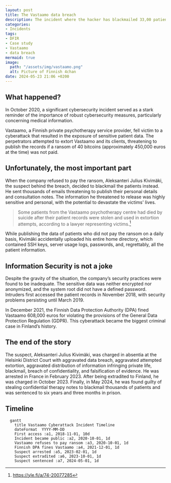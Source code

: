 ```yaml
---
layout: post
title: The Vastaamo data breach
description: The incident where the hacker has blackmailed 33,00 patients
categories:
- Incidents
tags:
- DFIR
- Case study
- Vastaamo
- data breach
mermaid: true
image:
  path: "/assets/img/vastaamo.png"
  alt: Picture of Finnish 4chan
date: 2024-05-23 21:06 +0200
---
```

## What happened?

In October 2020, a significant cybersecurity incident served as a stark reminder of the importance of robust cybersecurity measures, particularly concerning medical information.

Vastaamo, a Finnish private psychotherapy service provider, fell victim to a cyberattack that resulted in the exposure of sensitive patient data. The perpetrators attempted to extort Vastaamo and its clients, threatening to publish the records if a ransom of 40 bitcoins (approximately 450,000 euros at the time) was not paid.

## Unfortunately, the most important part

When the company refused to pay the ransom, Aleksanteri Julius Kivimäki, the suspect behind the breach, decided to blackmail the patients instead. He sent thousands of emails threatening to publish their personal details and consultation notes. The information he threatened to release was highly sensitive and personal, with the potential to devastate the victims' lives. 

> Some patients from the Vastaamo psychotherapy centre had died by suicide after their patient records were stolen and used in extortion attempts, according to a lawyer representing victims.[^footnote]

While publishing the data of patients who did not pay the ransom on a daily basis, Kivimäki accidentally uploaded his entire home directory, which contained SSH keys, server usage logs, passwords, and, regrettably, all the patient information.

## Information Security is not a joke

Despite the gravity of the situation, the company’s security practices were found to be inadequate. The sensitive data was neither encrypted nor anonymized, and the system root did not have a defined password. Intruders first accessed the patient records in November 2018, with security problems persisting until March 2019.

In December 2021, the Finnish Data Protection Authority (DPA) fined Vastaamo 608,000 euros for violating the provisions of the General Data Protection Regulation (GDPR). This cyberattack became the biggest criminal case in Finland’s history.

## The end of the story

The suspect, Aleksanteri Julius Kivimäki, was charged in absentia at the Helsinki District Court with aggravated data breach, aggravated attempted extortion, aggravated distribution of information infringing private life, blackmail, breach of confidentiality, and falsification of evidence. He was arrested in France in February 2023. After being extradited to Finland, he was charged in October 2023. Finally, in May 2024, he was found guilty of stealing confidential therapy notes to blackmail thousands of patients and was sentenced to six years and three months in prison.

## Timeline

```mermaid
  gantt
    title Vastaamo Cyberattack Incident Timeline
    dateFormat  YYYY-MM-DD
    First access :a1, 2018-11-01, 10d
    Incident became public :a2, 2020-10-01, 1d
    Vastaamo refuses to pay ransom :a3, 2020-10-01, 1d
    Finnish DPA fines Vastaamo :a4, 2021-12-01, 1d
    Suspect arrested :a5, 2023-02-01, 1d
    Suspect extradited :a6, 2023-10-01, 1d
    Suspect sentenced :a7, 2024-05-01, 1d
```

[^footnote]: <https://yle.fi/a/74-20077285>

